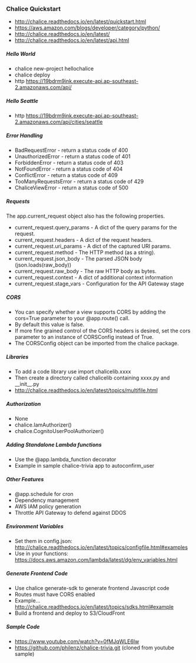 ### Chalice Quickstart
* http://chalice.readthedocs.io/en/latest/quickstart.html
* https://aws.amazon.com/blogs/developer/category/python/
* http://chalice.readthedocs.io/en/latest/
* http://chalice.readthedocs.io/en/latest/api.html

##### Hello World
* chalice new-project hellochalice
* chalice deploy
* http https://19bdrm9ink.execute-api.ap-southeast-2.amazonaws.com/api/

##### Hello Seattle
* http https://19bdrm9ink.execute-api.ap-southeast-2.amazonaws.com/api/cities/seattle

##### Error Handling
* BadRequestError - return a status code of 400
* UnauthorizedError - return a status code of 401
* ForbiddenError - return a status code of 403
* NotFoundError - return a status code of 404
* ConflictError - return a status code of 409
* TooManyRequestsError - return a status code of 429
* ChaliceViewError - return a status code of 500

##### Requests
The app.current_request object also has the following properties.
* current_request.query_params - A dict of the query params for the request.
* current_request.headers - A dict of the request headers.
* current_request.uri_params - A dict of the captured URI params.
* current_request.method - The HTTP method (as a string).
* current_request.json_body - The parsed JSON body (json.loads(raw_body))
* current_request.raw_body - The raw HTTP body as bytes.
* current_request.context - A dict of additional context information
* current_request.stage_vars - Configuration for the API Gateway stage

##### CORS
* You can specify whether a view supports CORS by adding the cors=True parameter to your @app.route() call.
* By default this value is false.
* If more fine grained control of the CORS headers is desired, set the cors parameter to an instance of CORSConfig instead of True.
* The CORSConfig object can be imported from the chalice package.

##### Libraries
* To add a code library use import chalicelib.xxxx
* Then create a directory called chalicelib containing xxxx.py and \_\_init\_\_.py
* http://chalice.readthedocs.io/en/latest/topics/multifile.html

##### Authorization
* None
* chalice.IamAuthorizer()
* chalice.CognitoUserPoolAuthorizer()

##### Adding Standalone Lambda functions
* Use the @app.lambda_function decorator
* Example in sample chalice-trivia app to autoconfirm_user

##### Other Features
* @app.schedule for cron
* Dependency management
* AWS IAM policy generation
* Throttle API Gateway to defend against DDOS

##### Environment Variables
* Set them in config.json: http://chalice.readthedocs.io/en/latest/topics/configfile.html#examples
* Use in your functions: https://docs.aws.amazon.com/lambda/latest/dg/env_variables.html

##### Generate Frontend Code
* Use chalice generate-sdk to generate frontend Javascript code
* Routes must have CORS enabled
* Example... http://chalice.readthedocs.io/en/latest/topics/sdks.html#example
* Build a frontend and deploy to S3/CloudFront

##### Sample Code
* https://www.youtube.com/watch?v=0fMJqWLE6Iw
* https://github.com/philenz/chalice-trivia.git (cloned from youtube sample)